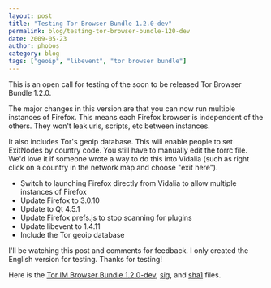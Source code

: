 ```yaml
---
layout: post
title: "Testing Tor Browser Bundle 1.2.0-dev"
permalink: blog/testing-tor-browser-bundle-120-dev
date: 2009-05-23
author: phobos
category: blog
tags: ["geoip", "libevent", "tor browser bundle"]
---
```


This is an open call for testing of the soon to be released Tor Browser Bundle 1.2.0.

The major changes in this version are that you can now run multiple instances of Firefox. This means each Firefox browser is independent of the others. They won't leak urls, scripts, etc between instances.

It also includes Tor's geoip database. This will enable people to set ExitNodes by country code. You still have to manually edit the torrc file. We'd love it if someone wrote a way to do this into Vidalia (such as right click on a country in the network map and choose "exit here").

- Switch to launching Firefox directly from Vidalia to allow multiple instances of Firefox
- Update Firefox to 3.0.10
- Update to Qt 4.5.1
- Update Firefox prefs.js to stop scanning for plugins
- Update libevent to 1.4.11
- Include the Tor geoip database

I'll be watching this post and comments for feedback. I only created the English version for testing. Thanks for testing!

Here is the [Tor IM Browser Bundle 1.2.0-dev](https://www.torproject.org/torbrowser/dist/tor-im-browser-1.2.0-dev_en-US.exe), [sig](https://www.torproject.org/torbrowser/dist/tor-im-browser-1.2.0-dev_en-US.exe.asc), and [sha1](https://www.torproject.org/torbrowser/dist/tor-im-browser-1.2.0-dev_en-US.exe.sha1) files.

